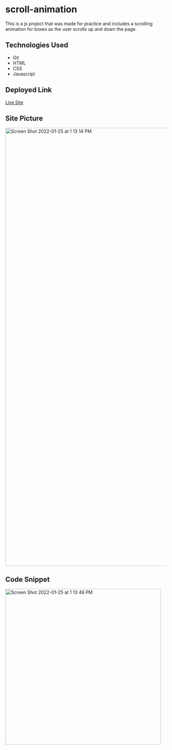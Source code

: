 # scroll-animation

This is a js project that was made for practice and includes a scrolling animation for boxes as the user scrolls up and down the page.

## Technologies Used 

* Git
* HTML
* CSS
* Javascript

## Deployed Link

[Live Site]('https://gabrielcrosetti.github.io/scroll-animation/)

## Site Picture
<img width="1368" alt="Screen Shot 2022-01-25 at 1 13 14 PM" src="https://user-images.githubusercontent.com/89226867/151061169-d6fa8808-32f6-4620-9506-2167254761e7.png">

## Code Snippet

<img width="486" alt="Screen Shot 2022-01-25 at 1 13 48 PM" src="https://user-images.githubusercontent.com/89226867/151061192-ac68384b-42b4-495b-8cbb-d093716cc396.png">
